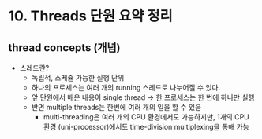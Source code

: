 # 10. Threads 단원 요약 정리

## thread concepts (개념)

* 스레드란?
  - 독립적, 스케쥴 가능한 실행 단위
  - 하나의 프로세스는 여러 개의 running 스레드로 나누어질 수 있다.
  - 앞 단원에서 배운 내용이 single thread -> 한 프로세스는 한 번에 하나만 실행
  - 반면 multiple threads는 한번에 여러 개의 일을 할 수 있음
    - multi-threading은 여러 개의 CPU 환경에서도 가능하지만, 1개의 CPU 환경 (uni-processor)에서도 time-division multiplexing을 통해 가능
    
  
